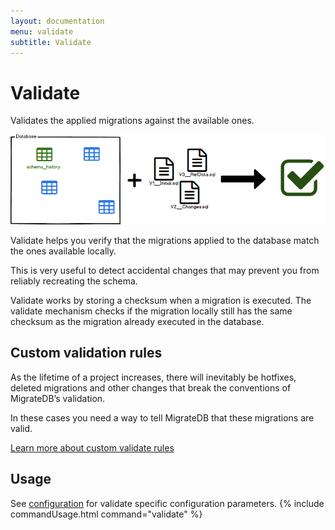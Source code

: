 ```yaml
---
layout: documentation
menu: validate
subtitle: Validate
---
```


# Validate

Validates the applied migrations against the available ones.

![Validate](/assets/balsamiq/command-validate.png)

Validate helps you verify that the migrations applied to the database match the ones available locally.

This is very useful to detect accidental changes that may prevent you from reliably recreating the schema.

Validate works by storing a checksum when a migration is executed. The validate mechanism checks if the migration
locally still has the same checksum as the migration already executed in the database.

## Custom validation rules

As the lifetime of a project increases, there will inevitably be hotfixes, deleted migrations and other changes that
break the conventions of MigrateDB’s validation.

In these cases you need a way to tell MigrateDB that these migrations are valid.

<a class="btn btn-primary" href="custom-validate-rules">Learn more about custom validate rules</a>

## Usage

See [configuration](/migratedb/documentation/configuration/parameters/#validate) for validate specific configuration parameters.
{% include commandUsage.html command="validate" %}
